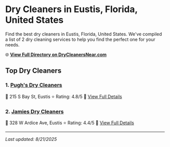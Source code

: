 # Dry Cleaners in Eustis, Florida, United States

Find the best dry cleaners in Eustis, Florida, United States. We've compiled a list of 2 dry cleaning services to help you find the perfect one for your needs.

🌐 **[View Full Directory on DryCleanersNear.com](https://drycleanersnear.com/city/US/Florida/Eustis)**

## Top Dry Cleaners

### 1. [Pugh's Dry Cleaners](https://drycleanersnear.com/dryCleaner/68858830aef64230e206ad6a/pugh-s-dry-cleaners)
📍 215 S Bay St, Eustis
⭐ Rating: 4.8/5
🔗 [View Full Details](https://drycleanersnear.com/dryCleaner/68858830aef64230e206ad6a/pugh-s-dry-cleaners)

### 2. [Jamies Dry Cleaners](https://drycleanersnear.com/dryCleaner/68858838aef64230e206ae77/jamies-dry-cleaners)
📍 328 W Ardice Ave, Eustis
⭐ Rating: 4.4/5
🔗 [View Full Details](https://drycleanersnear.com/dryCleaner/68858838aef64230e206ae77/jamies-dry-cleaners)


---

*Last updated: 8/21/2025*
